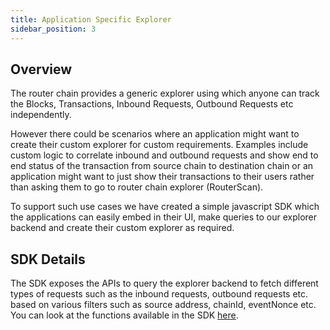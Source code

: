 ```yaml
---
title: Application Specific Explorer
sidebar_position: 3
---
```


## Overview

The router chain provides a generic explorer using which anyone can track the Blocks, Transactions, Inbound Requests, Outbound Requests etc independently.

However there could be scenarios where an application might want to create their custom explorer for custom requirements. Examples include custom logic to correlate inbound and outbound requests and show end to end status of the transaction from source chain to destination chain or an application might want to just show their transactions to their users rather than asking them to go to router chain explorer (RouterScan).

To support such use cases we have created a simple javascript SDK which the applications can easily embed in their UI, make queries to our explorer backend and create their custom explorer as required.

## SDK Details

The SDK exposes the APIs to query the explorer backend to fetch different types of requests such as the inbound requests, outbound requests etc. based on various filters such as source address, chainId, eventNonce etc.
You can look at the functions available in the SDK [here](https://router-protocol.github.io/router-chain-ts-sdk/classes/RouterExplorer.html).
